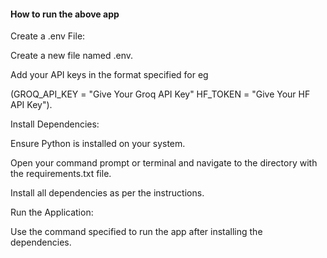 ####  How to run the  above app 

Create a .env File:

Create a new file named .env.

Add your API keys in the format specified for eg  

(GROQ_API_KEY = "Give Your Groq API Key"
HF_TOKEN = "Give Your HF API Key").

Install Dependencies:

Ensure Python is installed on your system.

Open your command prompt or terminal and navigate to the directory with the requirements.txt file.

Install all dependencies as per the instructions.

Run the Application:

Use the command specified to run the app after installing the dependencies.
